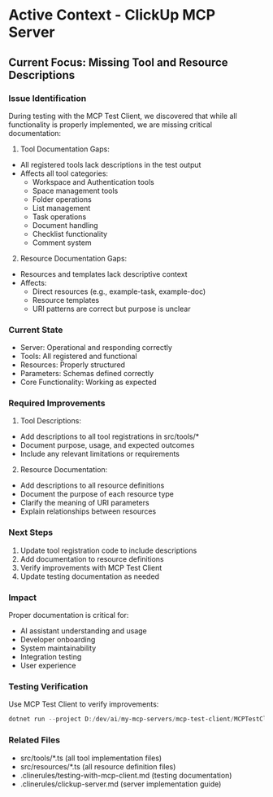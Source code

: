 # Active Context - ClickUp MCP Server

## Current Focus: Missing Tool and Resource Descriptions

### Issue Identification
During testing with the MCP Test Client, we discovered that while all functionality is properly implemented, we are missing critical documentation:

1. Tool Documentation Gaps:
- All registered tools lack descriptions in the test output
- Affects all tool categories:
  * Workspace and Authentication tools
  * Space management tools
  * Folder operations
  * List management
  * Task operations
  * Document handling
  * Checklist functionality
  * Comment system

2. Resource Documentation Gaps:
- Resources and templates lack descriptive context
- Affects:
  * Direct resources (e.g., example-task, example-doc)
  * Resource templates
  * URI patterns are correct but purpose is unclear

### Current State
- Server: Operational and responding correctly
- Tools: All registered and functional
- Resources: Properly structured
- Parameters: Schemas defined correctly
- Core Functionality: Working as expected

### Required Improvements
1. Tool Descriptions:
- Add descriptions to all tool registrations in src/tools/*
- Document purpose, usage, and expected outcomes
- Include any relevant limitations or requirements

2. Resource Documentation:
- Add descriptions to all resource definitions
- Document the purpose of each resource type
- Clarify the meaning of URI parameters
- Explain relationships between resources

### Next Steps
1. Update tool registration code to include descriptions
2. Add documentation to resource definitions
3. Verify improvements with MCP Test Client
4. Update testing documentation as needed

### Impact
Proper documentation is critical for:
- AI assistant understanding and usage
- Developer onboarding
- System maintainability
- Integration testing
- User experience

### Testing Verification
Use MCP Test Client to verify improvements:
```powershell
dotnet run --project D:/dev/ai/my-mcp-servers/mcp-test-client/MCPTestClient/src/MCPTestClient.CLI -- list-all --server clickup
```

### Related Files
- src/tools/*.ts (all tool implementation files)
- src/resources/*.ts (all resource definition files)
- .clinerules/testing-with-mcp-client.md (testing documentation)
- .clinerules/clickup-server.md (server implementation guide)
